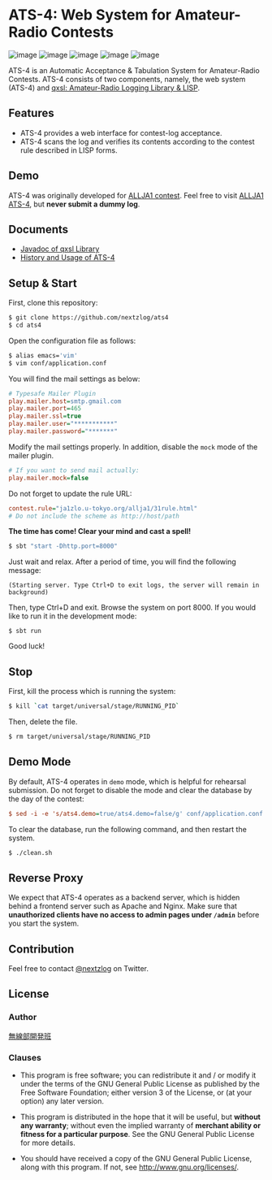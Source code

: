 ATS-4: Web System for Amateur-Radio Contests
====

![image](https://img.shields.io/badge/Java-JDK11-red.svg)
![image](https://img.shields.io/badge/Scala-2.12-orange.svg)
![image](https://img.shields.io/badge/sbt-1.2.8-brightgreen.svg)
![image](https://img.shields.io/badge/PlayFramework-2.7-blueviolet.svg)
![image](https://img.shields.io/badge/license-GPL3-blue.svg)

ATS-4 is an Automatic Acceptance & Tabulation System for Amateur-Radio Contests.
ATS-4 consists of two components, namely, the web system (ATS-4) and [qxsl: Amateur-Radio Logging Library & LISP](https://github.com/nextzlog/qxsl).

## Features

- ATS-4 provides a web interface for contest-log acceptance.
- ATS-4 scans the log and verifies its contents according to the contest rule described in LISP forms.

## Demo

ATS-4 was originally developed for [ALLJA1 contest](http://ja1zlo.u-tokyo.org/allja1/).
Feel free to visit [ALLJA1 ATS-4](https://allja1.org), but **never submit a dummy log**.

## Documents

- [Javadoc of qxsl Library](https://pafelog.net/qxsl/index.html)
- [History and Usage of ATS-4](https://pafelog.net/ats4.pdf)

## Setup & Start

First, clone this repository:

```sh
$ git clone https://github.com/nextzlog/ats4
$ cd ats4
```

Open the configuration file as follows:

```sh
$ alias emacs='vim'
$ vim conf/application.conf
```

You will find the mail settings as below:

```ini
# Typesafe Mailer Plugin
play.mailer.host=smtp.gmail.com
play.mailer.port=465
play.mailer.ssl=true
play.mailer.user="***********"
play.mailer.password="*******"
```

Modify the mail settings properly.
In addition, disable the `mock` mode of the mailer plugin.

```ini
# If you want to send mail actually:
play.mailer.mock=false
```

Do not forget to update the rule URL:

```ini
contest.rule="ja1zlo.u-tokyo.org/allja1/31rule.html"
# Do not include the scheme as http://host/path
```

**The time has come! Clear your mind and cast a spell!**

```sh
$ sbt "start -Dhttp.port=8000"
```

Just wait and relax.
After a period of time, you will find the following message:

```
(Starting server. Type Ctrl+D to exit logs, the server will remain in background)
```

Then, type Ctrl+D and exit.
Browse the system on port 8000.
If you would like to run it in the development mode:

```
$ sbt run
```

Good luck!

## Stop

First, kill the process which is running the system:

```sh
$ kill `cat target/universal/stage/RUNNING_PID`
```

Then, delete the file.

```sh
$ rm target/universal/stage/RUNNING_PID
```

## Demo Mode

By default, ATS-4 operates in `demo` mode, which is helpful for rehearsal submission.
Do not forget to disable the mode and clear the database by the day of the contest:

```ini
$ sed -i -e 's/ats4.demo=true/ats4.demo=false/g' conf/application.conf
```

To clear the database, run the following command, and then restart the system.

```sh
$ ./clean.sh
```

## Reverse Proxy

We expect that ATS-4 operates as a backend server, which is hidden behind a frontend server such as Apache and Nginx.
Make sure that **unauthorized clients have no access to admin pages under `/admin`** before you start the system.

## Contribution

Feel free to contact [@nextzlog](https://twitter.com/nextzlog) on Twitter.

## License

### Author

[無線部開発班](https://pafelog.net)

### Clauses

- This program is free software; you can redistribute it and / or modify it under the terms of the GNU General Public License as published by the Free Software Foundation; either version 3 of the License, or (at your option) any later version.

- This program is distributed in the hope that it will be useful, but **without any warranty**; without even the implied warranty of **merchant ability or fitness for a particular purpose**.
See the GNU General Public License for more details.

- You should have received a copy of the GNU General Public License, along with this program.
If not, see <http://www.gnu.org/licenses/>.
